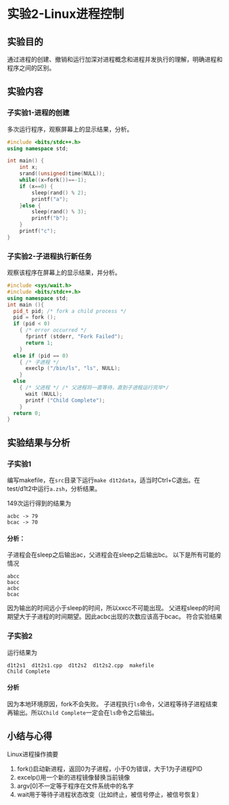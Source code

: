 # 实验2-Linux进程控制

## 实验目的

通过进程的创建、撤销和运行加深对进程概念和进程并发执行的理解，明确进程和程序之间的区别。

## 实验内容

### 子实验1-进程的创建

多次运行程序，观察屏幕上的显示结果，分析。

```cpp
#include <bits/stdc++.h>
using namespace std;

int main() { 
	int x; 
	srand((unsigned)time(NULL)); 
	while((x=fork())==-1); 
	if (x==0) { 
		sleep(rand() % 2); 
		printf("a"); 
	}else { 
		sleep(rand() % 3); 
		printf("b"); 
	}
	printf("c");
}

```

### 子实验2-子进程执行新任务

观察该程序在屏幕上的显示结果，并分析。

```cpp
#include <sys/wait.h>
#include <bits/stdc++.h>
using namespace std;
int main (){
  pid_t pid; /* fork a child process */
  pid = fork ();
  if (pid < 0)
    { /* error occurred */
      fprintf (stderr, "Fork Failed");
      return 1;
    }
  else if (pid == 0)
    { /* 子进程 */
      execlp ("/bin/ls", "ls", NULL);
    }
  else
    { /* 父进程 */ /* 父进程将一直等待，直到子进程运行完毕*/
      wait (NULL);
      printf ("Child Complete");
    }
  return 0;
}
```

## 实验结果与分析

### 子实验1

编写makefile，在`src`目录下运行`make d1t2data`，适当时Ctrl+C退出。在test/d1t2中运行`a.zsh`，分析结果。

149次运行得到的结果为
```
acbc -> 79
bcac -> 70
```

#### 分析：
子进程会在sleep之后输出ac，父进程会在sleep之后输出bc。
以下是所有可能的情况
```
abcc
bacc
acbc
bcac
```
因为输出的时间远小于sleep的时间，所以xxcc不可能出现。
父进程sleep的时间期望大于子进程的时间期望。因此acbc出现的次数应该高于bcac。
符合实验结果

### 子实验2

运行结果为

```
d1t2s1  d1t2s1.cpp  d1t2s2  d1t2s2.cpp  makefile
Child Complete
```

#### 分析

因为本地环境原因，fork不会失败。
子进程执行`ls`命令，父进程等待子进程结束再输出。所以`Child Complete`一定会在`ls`命令之后输出。

## 小结与心得

Linux进程操作摘要

1. fork()启动新进程，返回0为子进程，小于0为错误，大于1为子进程PID
2. excelp()用一个新的进程镜像替换当前镜像
3. argv[0]不一定等于程序在文件系统中的名字
4. wait用于等待子进程状态改变（比如终止，被信号停止，被信号恢复）

